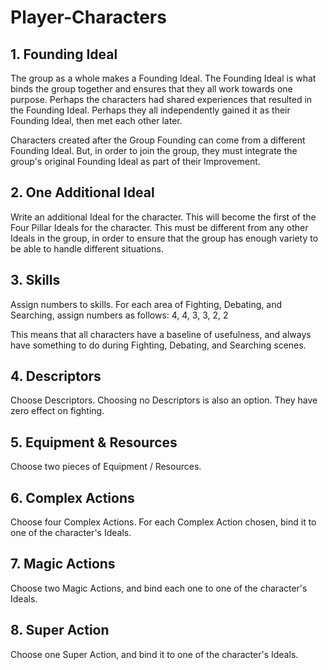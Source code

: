 # Player-Characters

## 1. Founding Ideal

The group as a whole makes a Founding Ideal. The Founding Ideal is what binds the group together and ensures that they all work towards one purpose. Perhaps the characters had shared experiences that resulted in the Founding Ideal. Perhaps they all independently gained it as their Founding Ideal, then met each other later.

Characters created after the Group Founding can come from a different Founding Ideal. But, in order to join the group, they must integrate the group's original Founding Ideal as part of their Improvement.

## 2. One Additional Ideal

Write an additional Ideal for the character. This will become the first of the Four Pillar Ideals for the character. This must be different from any other Ideals in the group, in order to ensure that the group has enough variety to be able to handle different situations.

## 3. Skills

Assign numbers to skills. For each area of Fighting, Debating, and Searching, assign numbers as follows: 4, 4, 3, 3, 2, 2

This means that all characters have a baseline of usefulness, and always have something to do during Fighting, Debating, and Searching scenes.

## 4. Descriptors

Choose Descriptors. Choosing no Descriptors is also an option. They have zero effect on fighting.

## 5. Equipment & Resources

Choose two pieces of Equipment / Resources.

## 6. Complex Actions

Choose four Complex Actions. For each Complex Action chosen, bind it to one of the character's Ideals.

## 7. Magic Actions

Choose two Magic Actions, and bind each one to one of the character's Ideals.

## 8. Super Action

Choose one Super Action, and bind it to one of the character's Ideals.
